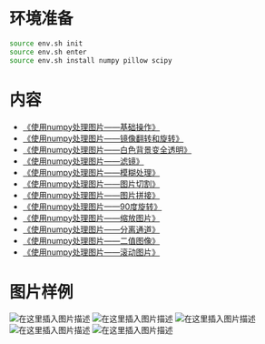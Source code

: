 # 环境准备
```bash
source env.sh init
source env.sh enter
source env.sh install numpy pillow scipy
```
# 内容
- [《使用numpy处理图片——基础操作》](https://github.com/f304646673/numpy-example/main/basic)
- [《使用numpy处理图片——镜像翻转和旋转》](https://github.com/f304646673/numpy-example/main/rot)
- [《使用numpy处理图片——白色背景变全透明》](https://github.com/f304646673/numpy-example/main/iterating)
- [《使用numpy处理图片——滤镜》](https://github.com/f304646673/numpy-example/main/filter)
- [《使用numpy处理图片——模糊处理》](https://github.com/f304646673/numpy-example/main/blur)
- [《使用numpy处理图片——图片切割》](https://github.com/f304646673/numpy-example/main/split)
- [《使用numpy处理图片——图片拼接》](https://github.com/f304646673/numpy-example/main/stack)
- [《使用numpy处理图片——90度旋转》](https://github.com/f304646673/numpy-example/main/rot90)
- [《使用numpy处理图片——缩放图片》](https://github.com/f304646673/numpy-example/main/compress)
- [《使用numpy处理图片——分离通道》](https://github.com/f304646673/numpy-example/main/rgb)
- [《使用numpy处理图片——二值图像》](https://github.com/f304646673/numpy-example/main/blur)
- [《使用numpy处理图片——滚动图片》](https://github.com/f304646673/numpy-example/main/roll)

# 图片样例
![在这里插入图片描述]([https://github.com/f304646673/numpy-example/main/blur/median.png#pic_center)
![在这里插入图片描述]([https://github.com/f304646673/numpy-example/main/blur/gaussianlaplace.png#pic_center)
![在这里插入图片描述]([https://github.com/f304646673/numpy-example/main/blur/morphologicallaplace.png#pic_center)
![在这里插入图片描述]([https://github.com/f304646673/numpy-example/main/blur/percentile.png#pic_center)
![在这里插入图片描述]([https://github.com/f304646673/numpy-example/main/blur/correlate.png#pic_center)
